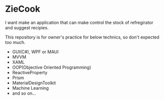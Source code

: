 # ZieCook

I want make an application that can make control the stock of refregirator and suggest recipies.

This repository is for owner's practice for below technics, so don't expected too much.

+ GUI(C#), WPF or MAUI
+ MVVM
+ XAML
+ OOP(Objective Oriented Programming)
+ ReactiveProperty
+ Prism
+ MaterialDesignToolkit
+ Machine Learning
+ and so on...
